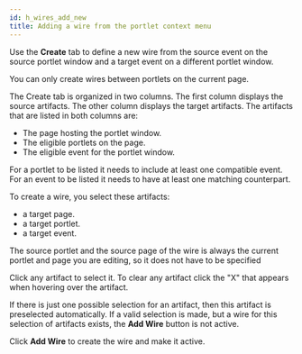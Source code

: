 ```yaml
---
id: h_wires_add_new
title: Adding a wire from the portlet context menu
---
```





Use the **Create** tab to define a new wire from the source event on the source portlet window and a target event on a different portlet window.

You can only create wires between portlets on the current page.

The Create tab is organized in two columns. The first column displays the source artifacts. The other column displays the target artifacts. The artifacts that are listed in both columns are:

-   The page hosting the portlet window.
-   The eligible portlets on the page.
-   The eligible event for the portlet window.

For a portlet to be listed it needs to include at least one compatible event. For an event to be listed it needs to have at least one matching counterpart.

To create a wire, you select these artifacts:

-   a target page.
-   a target portlet.
-   a target event.

The source portlet and the source page of the wire is always the current portlet and page you are editing, so it does not have to be specified

Click any artifact to select it. To clear any artifact click the "X" that appears when hovering over the artifact.

If there is just one possible selection for an artifact, then this artifact is preselected automatically. If a valid selection is made, but a wire for this selection of artifacts exists, the **Add Wire** button is not active.

Click **Add Wire** to create the wire and make it active.

